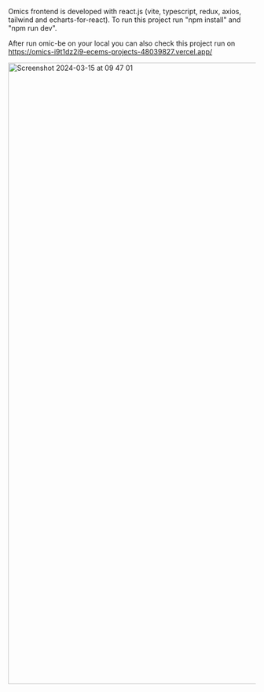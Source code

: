 Omics frontend is developed with react.js (vite, typescript, redux, axios, tailwind and echarts-for-react).
To run this project run "npm install" and "npm run dev".

After run omic-be on your local you can also check this project run on https://omics-i9t1dz2i9-ecems-projects-48039827.vercel.app/

<img width="1263" alt="Screenshot 2024-03-15 at 09 47 01" src="https://github.com/ecema/omics-fe/assets/60471205/70160697-b9a5-485d-94fc-708845a5989c">
